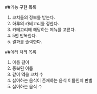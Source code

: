##기능 구현 목록
1. 코치들의 정보를 받는다.
2. 하루의 카테고리를 정한다.
3. 카테고리에 해당하는 메뉴를 고른다.
4. 5번 반복한다.
5. 결과를 출력한다.

##에러 처리 목록
1. 이름 길이
2. 중복된 이름
3. 같이 먹을 코치 수
4. 싫어하는 음식이 존재하는 음식 이름인지 판별
5. 싫어하는 음식 수
